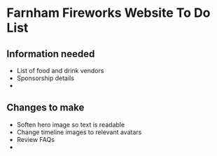 # Farnham Fireworks Website To Do List

## Information needed

* List of food and drink vendors
* Sponsorship details
* 

## Changes to make

* Soften hero image so text is readable
* Change timeline images to relevant avatars
* Review FAQs
* 